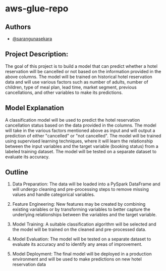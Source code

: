 # aws-glue-repo

## Authors

- [@sarangunasekara](https://www.github.com/sarangunasekara)


## Project Description:

The goal of this project is to build a model that can predict whether a hotel reservation will be cancelled or not based on the information provided in the above columns. The model will be trained on historical hotel reservation data and will use various factors such as number of adults, number of children, type of meal plan, lead time, market segment, previous cancellations, and other variables to make its predictions.


## Model Explanation

A classification model will be used to predict the hotel reservation cancellation status based on the data provided in the columns. The model will take in the various factors mentioned above as input and will output a prediction of either "cancelled" or "not cancelled". The model will be trained using supervised learning techniques, where it will learn the relationship between the input variables and the target variable (booking status) from a labeled training dataset. The model will be tested on a separate dataset to evaluate its accuracy.


## Outline

1. Data Preparation: The data will be loaded into a PySpark DataFrame and will undergo cleaning and pre-processing steps to remove missing values and handle categorical variables.

2. Feature Engineering: New features may be created by combining existing variables or by transforming variables to better capture the underlying relationships between the variables and the target variable.

3. Model Training: A suitable classification algorithm will be selected and the model will be trained on the cleaned and pre-processed data.

4. Model Evaluation: The model will be tested on a separate dataset to evaluate its accuracy and to identify any areas of improvement.

5. Model Deployment: The final model will be deployed in a production environment and will be used to make predictions on new hotel reservation data

